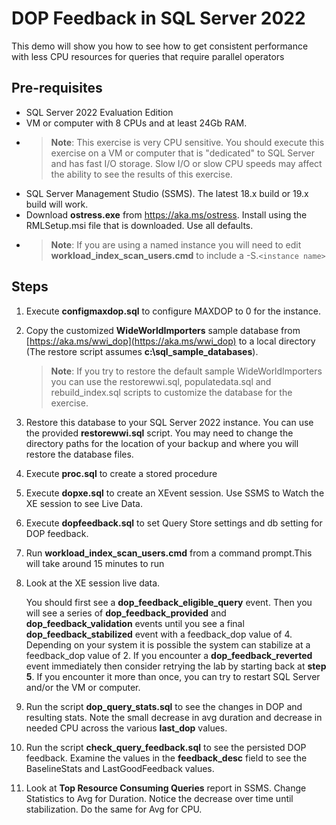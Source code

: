 # DOP Feedback in SQL Server 2022

This demo will show you how to see how to get consistent performance with less CPU resources for queries that require parallel operators

## Pre-requisites

- SQL Server 2022 Evaluation Edition
- VM or computer with 8 CPUs and at least 24Gb RAM.
- > **Note**: This exercise is very CPU sensitive. You should execute this exercise on a VM or computer that is "dedicated" to SQL Server and has fast I/O storage. Slow I/O or slow CPU speeds may affect the ability to see the results of this exercise. 
- SQL Server Management Studio (SSMS). The latest 18.x build or 19.x build will work.
- Download **ostress.exe** from https://aka.ms/ostress. Install using the RMLSetup.msi file that is downloaded. Use all defaults.
- > **Note**: If you are using a named instance you will need to edit **workload_index_scan_users.cmd** to include a -S.`<instance name>`

## Steps

1. Execute **configmaxdop.sql** to configure MAXDOP to 0 for the instance.
1. Copy the customized **WideWorldImporters** sample database from [https://aka.ms/wwi_dop](https://aka.ms/wwi_dop) to a local directory (The restore script assumes **c:\sql_sample_databases**).

    > **Note**: If you try to restore the default sample WideWorldImporters you can use the restorewwi.sql, populatedata.sql and rebuild_index.sql scripts to customize the database for the exercise.

1. Restore this database to your SQL Server 2022 instance. You can use the provided **restorewwi.sql** script. You may need to change the directory paths for the location of your backup and where you will restore the database files.
1. Execute **proc.sql** to create a stored procedure
1. Execute **dopxe.sql** to create an XEvent session. Use SSMS to Watch the XE session to see Live Data.
1. Execute **dopfeedback.sql** to set Query Store settings and db setting for DOP feedback. 
1. Run **workload_index_scan_users.cmd** from a command prompt.This will take around 15 minutes to run
1. Look at the XE session live data.

    You should first see a **dop_feedback_eligible_query** event. Then you will see a series of **dop_feedback_provided** and **dop_feedback_validation** events until you see a final **dop_feedback_stabilized** event with a feedback_dop value of 4. Depending on your system it is possible the system can stabilize at a feedback_dop value of 2. If you encounter a **dop_feedback_reverted** event immediately then consider retrying the lab by starting back at **step 5**. If you encounter it more than once, you can try to restart SQL Server and/or the VM or computer.

1. Run the script **dop_query_stats.sql** to see the changes in DOP and resulting stats. Note the small decrease in avg duration and decrease in needed CPU across the various **last_dop** values.
1. Run the script **check_query_feedback.sql** to see the persisted DOP feedback. Examine the values in the **feedback_desc** field to see the BaselineStats and LastGoodFeedback values.
1. Look at **Top Resource Consuming Queries** report in SSMS. Change Statistics to Avg for Duration. Notice the decrease over time until stabilization. Do the same for Avg for CPU.